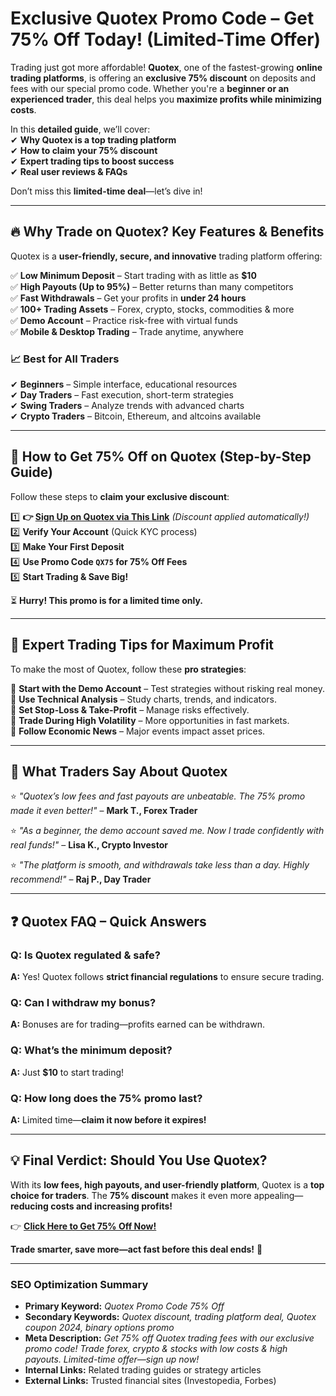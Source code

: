 # **Exclusive Quotex Promo Code – Get 75% Off Today! (Limited-Time Offer)**  

Trading just got more affordable! **Quotex**, one of the fastest-growing **online trading platforms**, is offering an **exclusive 75% discount** on deposits and fees with our special promo code. Whether you're a **beginner or an experienced trader**, this deal helps you **maximize profits while minimizing costs**.  

In this **detailed guide**, we’ll cover:  
✔ **Why Quotex is a top trading platform**  
✔ **How to claim your 75% discount**  
✔ **Expert trading tips to boost success**  
✔ **Real user reviews & FAQs**  

Don’t miss this **limited-time deal**—let’s dive in!  

---  

## **🔥 Why Trade on Quotex? Key Features & Benefits**  

Quotex is a **user-friendly, secure, and innovative** trading platform offering:  

✅ **Low Minimum Deposit** – Start trading with as little as **$10**  
✅ **High Payouts (Up to 95%)** – Better returns than many competitors  
✅ **Fast Withdrawals** – Get your profits in **under 24 hours**  
✅ **100+ Trading Assets** – Forex, crypto, stocks, commodities & more  
✅ **Demo Account** – Practice risk-free with virtual funds  
✅ **Mobile & Desktop Trading** – Trade anytime, anywhere  

### **📈 Best for All Traders**  
✔ **Beginners** – Simple interface, educational resources  
✔ **Day Traders** – Fast execution, short-term strategies  
✔ **Swing Traders** – Analyze trends with advanced charts  
✔ **Crypto Traders** – Bitcoin, Ethereum, and altcoins available  

---  

## **🎁 How to Get 75% Off on Quotex (Step-by-Step Guide)**  

Follow these steps to **claim your exclusive discount**:  

1️⃣ **👉 [Sign Up on Quotex via This Link](https://broker-qx.pro/?lid=1277724)** *(Discount applied automatically!)*  
2️⃣ **Verify Your Account** (Quick KYC process)  
3️⃣ **Make Your First Deposit**  
4️⃣ **Use Promo Code `QX75` for 75% Off Fees**  
5️⃣ **Start Trading & Save Big!**  

⏳ **Hurry! This promo is for a limited time only.**  

---  

## **🚀 Expert Trading Tips for Maximum Profit**  

To make the most of Quotex, follow these **pro strategies**:  

📌 **Start with the Demo Account** – Test strategies without risking real money.  
📌 **Use Technical Analysis** – Study charts, trends, and indicators.  
📌 **Set Stop-Loss & Take-Profit** – Manage risks effectively.  
📌 **Trade During High Volatility** – More opportunities in fast markets.  
📌 **Follow Economic News** – Major events impact asset prices.  

---  

## **💬 What Traders Say About Quotex**  

⭐ *"Quotex’s low fees and fast payouts are unbeatable. The 75% promo made it even better!"* – **Mark T., Forex Trader**  

⭐ *"As a beginner, the demo account saved me. Now I trade confidently with real funds!"* – **Lisa K., Crypto Investor**  

⭐ *"The platform is smooth, and withdrawals take less than a day. Highly recommend!"* – **Raj P., Day Trader**  

---  

## **❓ Quotex FAQ – Quick Answers**  

### **Q: Is Quotex regulated & safe?**  
**A:** Yes! Quotex follows **strict financial regulations** to ensure secure trading.  

### **Q: Can I withdraw my bonus?**  
**A:** Bonuses are for trading—profits earned can be withdrawn.  

### **Q: What’s the minimum deposit?**  
**A:** Just **$10** to start trading!  

### **Q: How long does the 75% promo last?**  
**A:** Limited time—**claim it now before it expires!**  

---  

## **💡 Final Verdict: Should You Use Quotex?**  

With its **low fees, high payouts, and user-friendly platform**, Quotex is a **top choice for traders**. The **75% discount** makes it even more appealing—**reducing costs and increasing profits!**  

👉 **[Click Here to Get 75% Off Now!](https://broker-qx.pro/?lid=1277724)**  

**Trade smarter, save more—act fast before this deal ends!** 🚀  

---  

### **SEO Optimization Summary**  
- **Primary Keyword:** *Quotex Promo Code 75% Off*  
- **Secondary Keywords:** *Quotex discount, trading platform deal, Quotex coupon 2024, binary options promo*  
- **Meta Description:** *Get 75% off Quotex trading fees with our exclusive promo code! Trade forex, crypto & stocks with low costs & high payouts. Limited-time offer—sign up now!*  
- **Internal Links:** Related trading guides or strategy articles  
- **External Links:** Trusted financial sites (Investopedia, Forbes)  
